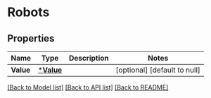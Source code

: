 # Robots

## Properties
Name | Type | Description | Notes
------------ | ------------- | ------------- | -------------
**Value** | [***Value**](Value.md) |  | [optional] [default to null]

[[Back to Model list]](../README.md#documentation-for-models) [[Back to API list]](../README.md#documentation-for-api-endpoints) [[Back to README]](../README.md)


